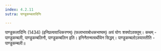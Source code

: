 ```yaml
---
index: 4.2.11
sutra: पाण्डुकम्बलादिनिः

---
```

 पाण्डुकलादिनिः (1434) (इनिप्रत्ययाधिकरणम्) (फलाभावबोधकभाष्यम्) अयं योगः शक्योऽवक्तुम्। कथम् - पाण्डुकम्बली, पाण्डुकम्बलिनौ, पाण्डुकम्बलिन इति। इनिनैतन्मत्वर्थीयेन सिद्धम्। पाण्डुकम्बलोऽस्यास्तीति - पाण्डुकम्बली॥ 